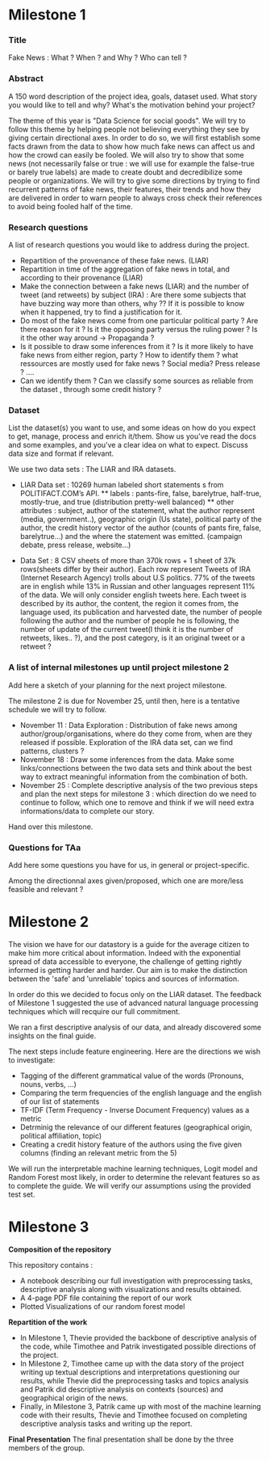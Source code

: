 # Milestone 1

### Title

Fake News : What ? When ? and Why ? Who can tell ?

### Abstract
A 150 word description of the project idea, goals, dataset used. What story you would like to tell and why? What's the motivation behind your project?

The theme of this year is "Data Science for social goods". We will try to follow this theme by helping people not believing everything they see by giving certain directional axes. In order to do so, we will first establish some facts drawn from the data to show how much fake news can affect us and how the crowd can easily be fooled. We will also try to show that some news (not necessarily false or true : we will use for example the false-true or barely true labels) are made to create doubt and decredibilize some people or organizations. We will try to give some directions by trying to find recurrent patterns of fake news, their features, their trends and how they are delivered in order to warn people to always cross check their references to avoid being fooled half of the time. 



### Research questions
A list of research questions you would like to address during the project. 

- Repartition of the provenance of these fake news. (LIAR)
- Repartition in time of the aggregation of fake news in total, and according to their provenance (LIAR)
- Make the connection between a fake news (LIAR) and the number of tweet (and retweets) by subject (IRA) :
Are there some subjects that have buzzing way more than others, why ?? If it is possible to know when it happened, try to find a justification for it.
- Do most of the fake news come from one particular political party ? Are there reason for it ? Is it the opposing party versus the ruling power ? Is it the other way around -> Propaganda ?
- Is it possible to draw some inferences from it ? Is it more likely to have fake news from either region, party ? How to identify them ? what ressources are mostly used for fake news ? Social media? Press release ? ....
- Can we identify them ? Can we classify some sources as reliable from the dataset , through some credit history ?


### Dataset
List the dataset(s) you want to use, and some ideas on how do you expect to get, manage, process and enrich it/them. Show us you've read the docs and some examples, and you've a clear idea on what to expect. Discuss data size and format if relevant.

We use two data sets :  The LIAR and IRA datasets.

- LIAR Data set :
10269 human labeled short statements s from POLITIFACT.COM’s API.
** labels : pants-fire, false, barelytrue, half-true, mostly-true, and true (distribution pretty-well balanced)
** other attributes : subject, author of the statement, what the author represent (media, government..), geographic origin (Us state), political party of the author, the credit history vector of the author (counts of pants fire, false, barelytrue...) and the where the statement was emitted. (campaign debate, press release, website...)

-  Data Set : 
8 CSV sheets of more than 370k rows + 1 sheet of 37k rows(sheets differ by their author). Each row represent Tweets of IRA (Internet Research Agency) trolls about U.S politics. 77% of the tweets are in english while 13% in Russian and other languages represent 11% of the data. We will only consider english tweets here.
Each tweet is described by its author, the content, the region it comes from, the language used, its publication and harvested date, the number of people following the author and the number of people he is following, the number of update of the current tweet(I think it is the number of retweets, likes.. ?), and the post category, is it an original tweet or a retweet ?

### A list of internal milestones up until project milestone 2
Add here a sketch of your planning for the next project milestone.

The milestone 2 is due for November 25, until then, here is a tentative schedule we will try to follow.

- November 11 : Data Exploration : Distribution of fake news among author/group/organisations, where do they come from, when are they released if possible. Exploration of the IRA data set, can we find patterns, clusters ?
- November 18 : Draw some inferences from the data. Make some links/connections between the two data sets and think about the best way to extract meaningful information from the combination of both.
- November 25 : Complete descriptive analysis of the two previous steps and plan the next steps for milestone 3 : which direction do we need to continue to follow, which one to remove and think if we will need extra informations/data to complete our story. 

Hand over this milestone.


### Questions for TAa
Add here some questions you have for us, in general or project-specific.

Among the directionnal axes given/proposed, which one are more/less feasible and relevant ?


# Milestone 2



The vision we have for our datastory is a guide for the average citizen to make him more critical about information. Indeed with the exponential spread of data accessible to everyone, the challenge of getting rightly informed is getting harder and harder. 
Our aim is to make the distinction between the 'safe' and 'unreliable' topics and sources of information.

In order do this we decided to focus only on the LIAR dataset. The feedback of Milestone 1 suggested the use of advanced natural language processing techniques which will recquire our full commitment.

We ran a first descriptive analysis of our data, and already discovered some insights on the final guide.

The next steps include feature engineering.
Here are the directions we wish to investigate: 

  - Tagging of the different grammatical value of the words (Pronouns, nouns, verbs, ...)
  - Comparing the term frequencies of the english language and the english of our list of statements
  - TF-IDF (Term Frequency - Inverse Document Frequency) values as a metric
  - Detrminig the relevance of our different features (geographical origin, political affiliation, topic)
  - Creating a credit history feature of the authors using the five given columns (finding an relevant metric from the 5)
  
We will run the interpretable machine learning techniques, Logit model and Random Forest most likely, in order to determine the relevant features so as to complete the guide.
We will verify our assumptions using the provided test set.

# Milestone 3

**Composition of the repository**

This repository contains : 
  - A notebook describing our full investigation with preprocessing tasks, descriptive analysis along with visualizations and results obtained.
   - A 4-page PDF file containing the report of our work
   - Plotted Visualizations of our random forest model

**Repartition of the work**
  - In Milestone 1, Thevie provided the backbone of descriptive analysis of the code, while  Timothee and Patrik investigated possible  directions of the project. 
  - In Milestone 2, Timothee came up with the data story of the project writing up textual descriptions and interpretations questioning our results, while Thevie did the preprocessing tasks and topics analysis and Patrik did descriptive analysis on contexts (sources) and geographical origin of the news.
  - Finally, in Milestone 3, Patrik came up with most of the machine learning code with their results, Thevie and Timothee focused on completing descriptive analysis tasks and writing up the report.

**Final Presentation**
The final presentation shall be done by the three members of the group.
